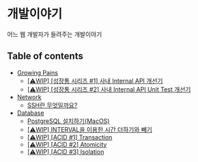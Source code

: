# 개발이야기

어느 웹 개발자가 들려주는 개발이야기

## Table of contents

- [Growing Pains](growing-pains)
    - [[⚠️WIP] [성장통 시리즈 #1] 사내 Internal API 개선기](growing-pains/1-internalapi-개선기)
    - [[⚠️WIP] [성장통 시리즈 #2] 사내 Internal API Unit Test 개선기](growing-pains/2-internalapi-unittest-개선기)
- [Network](network)
    - [SSH란 무엇일까요?](network/ssh)
- [Database](database)
    - [PostgreSQL 설치하기(MacOS)](database/installation(postgres))
    - [[⚠️WIP] INTERVAL을 이용한 시간 더하기와 빼기](database/interval)
    - [[⚠️WIP] [ACID #1] Transaction](database/acid/transaction)
    - [[⚠️WIP] [ACID #2] Atomicity](database/acid/atomicity)
    - [[⚠️WIP] [ACID #3] Isolation](database/acid/isolation)